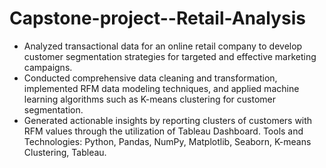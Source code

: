 # Capstone-project--Retail-Analysis

 - Analyzed transactional data for an online retail company to develop customer segmentation strategies for targeted and effective marketing campaigns.
- Conducted comprehensive data cleaning and transformation, implemented RFM data modeling techniques, and applied machine learning algorithms such as K-means clustering for customer segmentation.
- Generated actionable insights by reporting clusters of customers with RFM values through the utilization of Tableau Dashboard.
Tools and Technologies: Python, Pandas, NumPy, Matplotlib, Seaborn, K-means Clustering, Tableau.
